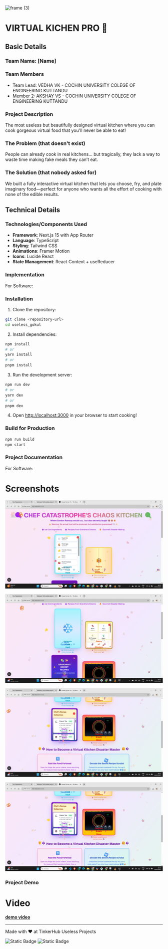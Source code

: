 <img width="3188" height="1202" alt="frame (3)" src="https://github.com/user-attachments/assets/517ad8e9-ad22-457d-9538-a9e62d137cd7" />


# VIRTUAL KICHEN PRO 🎯


## Basic Details
### Team Name: [Name]


### Team Members
- Team Lead: VEDHA VK - COCHIN UNIVERSITY COLEGE OF ENGINEERING KUTTANDU
- Member 2: AKSHAY VS - COCHIN UNIVERSITY COLEGE OF ENGINEERING KUTTANDU


### Project Description
The most useless but beautifully designed virtual kitchen where you can cook gorgeous virtual food that you'll never be able to eat!

### The Problem (that doesn't exist)
People can already cook in real kitchens… but tragically, they lack a way to waste time making fake meals they can’t eat.

### The Solution (that nobody asked for)
We built a fully interactive virtual kitchen that lets you choose, fry, and plate imaginary food—perfect for anyone who wants all the effort of cooking with none of the edible results.
## Technical Details
### Technologies/Components Used
- **Framework**: Next.js 15 with App Router
- **Language**: TypeScript
- **Styling**: Tailwind CSS
- **Animations**: Framer Motion
- **Icons**: Lucide React
- **State Management**: React Context + useReducer

### Implementation
For Software:
### Installation

1. Clone the repository:

```bash
git clone <repository-url>
cd useless_gokul
```

2. Install dependencies:

```bash
npm install
# or
yarn install
# or
pnpm install
```

3. Run the development server:

```bash
npm run dev
# or
yarn dev
# or
pnpm dev
```

4. Open [http://localhost:3000](http://localhost:3000) in your browser to start cooking!

### Build for Production

```bash
npm run build
npm start
```
### Project Documentation
For Software:

# Screenshots
![Screenshot1](./screenshots/frontpage1.jpg)

![Screenshot2](./screenshots/frontpage2.jpg)

![Screenshot3](./screenshots/frontpage3.jpg)

![Screenshot4](./screenshots/frontpage3.jpg)




### Project Demo
# Video
[ **demo video** ](https://github.com/user-attachments/assets/9360b42e-3156-4157-8a9e-d85f7ff5e6c7)


---
Made with ❤️ at TinkerHub Useless Projects 

![Static Badge](https://img.shields.io/badge/TinkerHub-24?color=%23000000&link=https%3A%2F%2Fwww.tinkerhub.org%2F)
![Static Badge](https://img.shields.io/badge/UselessProjects--25-25?link=https%3A%2F%2Fwww.tinkerhub.org%2Fevents%2FQ2Q1TQKX6Q%2FUseless%2520Projects)



